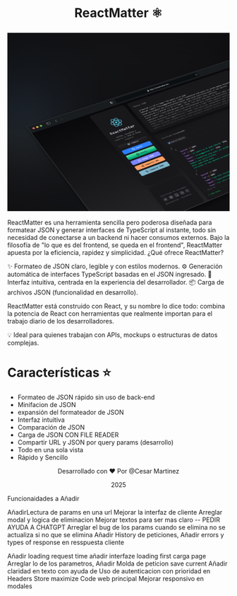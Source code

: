 # <p style="text-align:center;">ReactMatter  ⚛️</p>

![./reactmatter.png](./reactmatterv2.png)

ReactMatter es una herramienta sencilla pero poderosa diseñada para formatear JSON y generar interfaces de TypeScript al instante, todo sin necesidad de conectarse a un backend ni hacer consumos externos.
Bajo la filosofía de "lo que es del frontend, se queda en el frontend", ReactMatter apuesta por la eficiencia, rapidez y simplicidad.
¿Qué ofrece ReactMatter?

✨ Formateo de JSON claro, legible y con estilos modernos.
⚙️ Generación automática de interfaces TypeScript basadas en el JSON ingresado.
🧠 Interfaz intuitiva, centrada en la experiencia del desarrollador.
📦 Carga de archivos JSON (funcionalidad en desarrollo).

ReactMatter está construido con React, y su nombre lo dice todo: combina la potencia de React con herramientas que realmente importan para el trabajo diario de los desarrolladores.

💡 Ideal para quienes trabajan con APIs, mockups o estructuras de datos complejas.


# Características ⭐

- Formateo de JSON rápido sin uso de back-end
- Minifacion de JSON
- expansión del formateador de JSON
- Interfaz intuitiva
- Comparación de JSON 
- Carga de JSON CON FILE READER
- Compartir URL y JSON por query params (desarrollo)
- Todo en una sola vista
- Rápido y Sencillo


<p style="text-align:center;">Desarrollado con ♥ Por @Cesar Martinez</p>
<p style="text-align:center;">2025</p>



Funcionaidades a Añadir


AñadirLectura de params en una url
Mejorar la interfaz de cliente
Arreglar modal y logica de eliminacion
Mejorar textos para ser mas claro -- PEDIR AYUDA A CHATGPT
Arreglar el bug de los params cuando se elimina no se actualiza si no que se elimina
Añadir History de peticiones,
Añadir errors y types of response en resspuesta cliente



Añadir loading request time
añadir interfaze loading first carga page
Arreglar lo de los parametros,
Añadir Molda de peticion save current
Añadir claridad en texto con ayuda de 
Uso de autenticacion con prioridad en Headers
Store maximize Code web principal
Mejorar responsivo en modales